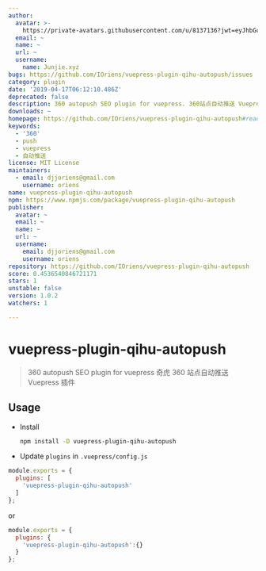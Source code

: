 ```yaml
---
author:
  avatar: >-
    https://private-avatars.githubusercontent.com/u/8137136?jwt=eyJhbGciOiJIUzI1NiIsInR5cCI6IkpXVCJ9.eyJpc3MiOiJnaXRodWIuY29tIiwiYXVkIjoicmF3LmdpdGh1YnVzZXJjb250ZW50LmNvbSIsImtleSI6ImtleTEiLCJleHAiOjE3MzQ2NzM3NDAsIm5iZiI6MTczNDY3MjU0MCwicGF0aCI6Ii91LzgxMzcxMzYifQ.A-YQzCStYlwPSmdoWgt8sT7dyY_GGksH5AzCIZ0hCbw&v=4
  email: ~
  name: ~
  url: ~
  username:
    name: Junjie.xyz
bugs: https://github.com/IOriens/vuepress-plugin-qihu-autopush/issues
category: plugin
date: '2019-04-17T06:12:10.486Z'
deprecated: false
description: 360 autopush SEO plugin for vuepress. 360站点自动推送 Vuepress 插件。
downloads: ~
homepage: https://github.com/IOriens/vuepress-plugin-qihu-autopush#readme
keywords:
  - '360'
  - push
  - vuepress
  - 自动推送
license: MIT License
maintainers:
  - email: djjoriens@gmail.com
    username: oriens
name: vuepress-plugin-qihu-autopush
npm: https://www.npmjs.com/package/vuepress-plugin-qihu-autopush
publisher:
  avatar: ~
  email: ~
  name: ~
  url: ~
  username:
    email: djjoriens@gmail.com
    username: oriens
repository: https://github.com/IOriens/vuepress-plugin-qihu-autopush
score: 0.4536540846721171
stars: 1
unstable: false
version: 1.0.2
watchers: 1

---
```


# vuepress-plugin-qihu-autopush

> 360 autopush SEO plugin for vuepress
> 奇虎 360 站点自动推送 Vuepress 插件


## Usage

- Install

  ```sh
  npm install -D vuepress-plugin-qihu-autopush
  ```

-  Update `plugins` in `.vuepress/config.js`

  ```js
  module.exports = {
    plugins: [
      'vuepress-plugin-qihu-autopush'
    ]
  };
  ```
  or

  ```js
  module.exports = {
    plugins: {
      'vuepress-plugin-qihu-autopush':{}
    }
  };
  ```



